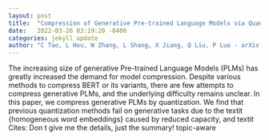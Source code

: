 ```yaml
---
layout: post
title:  "Compression of Generative Pre-trained Language Models via Quantization"
date:   2022-03-26 03:19:20 -0400
categories: jekyll update
author: "C Tao, L Hou, W Zhang, L Shang, X Jiang, Q Liu, P Luo - arXiv preprint arXiv , 2022"
---
```

The increasing size of generative Pre-trained Language Models (PLMs) has greatly increased the demand for model compression. Despite various methods to compress BERT or its variants, there are few attempts to compress generative PLMs, and the underlying difficulty remains unclear. In this paper, we compress generative PLMs by quantization. We find that previous quantization methods fail on generative tasks due to the textit {homogeneous word embeddings} caused by reduced capacity, and textit Cites: Don t give me the details, just the summary! topic-aware